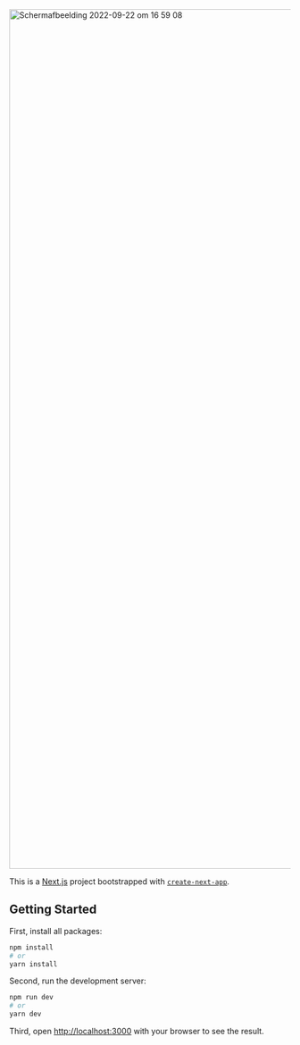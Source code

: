 <img width="1540" alt="Schermafbeelding 2022-09-22 om 16 59 08" src="https://user-images.githubusercontent.com/104568148/191782067-096d1b1a-f74f-46f6-8f59-20d7a736c79b.png">

This is a [Next.js](https://nextjs.org/) project bootstrapped with [`create-next-app`](https://github.com/vercel/next.js/tree/canary/packages/create-next-app).

## Getting Started

First, install all packages:

```bash
npm install
# or
yarn install
```

Second, run the development server:

```bash
npm run dev
# or
yarn dev
```

Third, open [http://localhost:3000](http://localhost:3000) with your browser to see the result.
